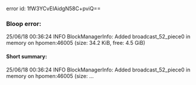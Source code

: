 error id: 1fW3YCvEIAidgN58C+pviQ==
### Bloop error:

25/06/18 00:36:24 INFO BlockManagerInfo: Added broadcast_52_piece0 in memory on hpomen:46005 (size: 34.2 KiB, free: 4.5 GiB)
#### Short summary: 

25/06/18 00:36:24 INFO BlockManagerInfo: Added broadcast_52_piece0 in memory on hpomen:46005 (size: ...